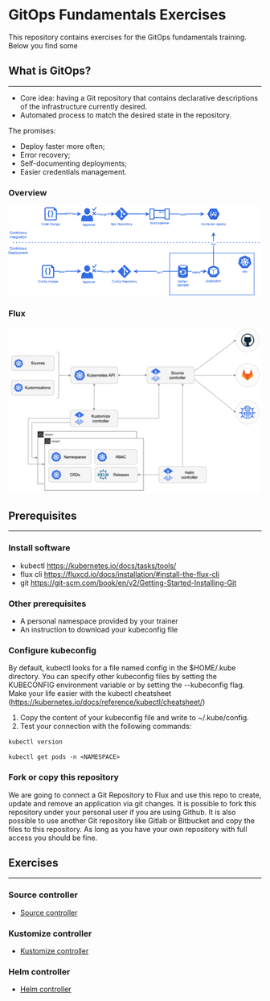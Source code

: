 # GitOps Fundamentals Exercises
This repository contains exercises for the GitOps fundamentals training. Below you find some

## What is GitOps?
---

- Core idea: having a Git repository that contains declarative descriptions of the infrastructure currently desired.
- Automated process to match the desired state in the repository.

The promises:

- Deploy faster more often;
- Error recovery;
- Self-documenting deployments;
- Easier credentials management.

### Overview

![GitOps overview](./figures/Gitops.drawio.png)

### Flux

![Flux overview](./figures/flux-overview.png)

## Prerequisites
---

### Install software

- kubectl https://kubernetes.io/docs/tasks/tools/
- flux cli https://fluxcd.io/docs/installation/#install-the-flux-cli
- git https://git-scm.com/book/en/v2/Getting-Started-Installing-Git

### Other prerequisites

- A personal namespace provided by your trainer
- An instruction to download your kubeconfig file

### Configure kubeconfig
By default, kubectl looks for a file named config in the $HOME/.kube directory. You can specify other kubeconfig files by setting the KUBECONFIG environment variable or by setting the --kubeconfig flag. Make your life easier with the kubectl cheatsheet (https://kubernetes.io/docs/reference/kubectl/cheatsheet/)

1. Copy the content of your kubeconfig file and write to ~/.kube/config.
2. Test your connection with the following commands:

```
kubectl version
```

```
kubectl get pods -n <NAMESPACE>
```


### Fork or copy this repository
We are going to connect a Git Repository to Flux and use this repo to create, update and remove an application via git changes. It is possible to fork this repository under your personal user if you are using Github. It is also possible to use another Git repository like Gitlab or Bitbucket and copy the files to this repository. As long as you have your own repository with full access you should be fine.

## Exercises
---

### Source controller

* [Source controller](exercises/source-controller/)

### Kustomize controller

* [Kustomize controller](exercises/kustomize-controller/)

### Helm controller

* [Helm controller](exercises/helm-controller/)